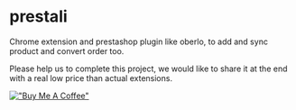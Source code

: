 # prestali
Chrome extension and prestashop plugin like oberlo, to add and sync product and convert order too.


Please help us to complete this project, we would like to share it at the end with a real low price than actual extensions.

[!["Buy Me A Coffee"](https://www.buymeacoffee.com/assets/img/custom_images/orange_img.png)](https://www.buymeacoffee.com/vandershop)
